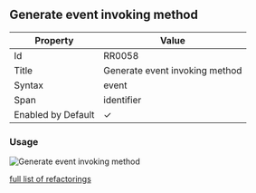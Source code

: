 ## Generate event invoking method

| Property | Value |
| -------- | ----- |
| Id | RR0058 |
| Title | Generate event invoking method |
| Syntax | event |
| Span | identifier |
| Enabled by Default | &#x2713; |

### Usage

![Generate event invoking method](../../images/refactorings/GenerateEventInvokingMethod.png)

[full list of refactorings](Refactorings.md)